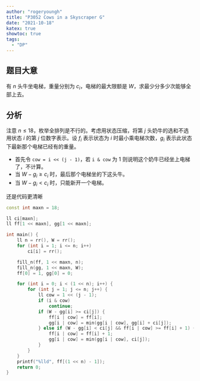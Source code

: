```yaml
---
author: "rogeryoungh"
title: "P3052 Cows in a Skyscraper G"
date: "2021-10-18"
katex: true
showtoc: true
tags: 
  - "DP"
---
```


## 题目大意

有 $n$ 头牛坐电梯，重量分别为 $c_i$，电梯的最大限额是 $W$，求最少分多少次能够全部上去。

## 分析

注意 $n \leqslant 18$，枚举全排列是不行的。考虑用状态压缩，将第 $j$ 头奶牛的选和不选用状态 $i$ 的第 $j$ 位数字表示。设 $f_i$ 表示状态为 $i$ 时最小乘电梯次数，$g_i$ 表示此状态下最新那个电梯已经有的重量。

- 首先令 `cow = i << (j - 1)`，若 `i & cow` 为 $1$ 则说明这个奶牛已经坐上电梯了，不计算。
- 当 $W - g_i \geqslant c_i$ 时，最后那个电梯坐的下这头牛。
- 当 $W - g_i < c_i$ 时，只能新开一个电梯。

还是代码更清晰

```cpp
const int maxn = 18;

ll ci[maxn];
ll ff[1 << maxn], gg[1 << maxn];

int main() {
    ll n = rr(), W = rr();
    for (int i = 1; i <= n; i++)
        ci[i] = rr();

    fill_n(ff, 1 << maxn, n);
    fill_n(gg, 1 << maxn, W);
    ff[0] = 1, gg[0] = 0;

    for (int i = 0; i < (1 << n); i++) {
        for (int j = 1; j <= n; j++) {
            ll cow = 1 << (j - 1);
            if (i & cow)
                continue;
            if (W - gg[i] >= ci[j]) {
                ff[i | cow] = ff[i];
                gg[i | cow] = min(gg[i | cow], gg[i] + ci[j]);
            } else if (W - gg[i] < ci[j] && ff[i | cow] >= ff[i] + 1) {
                ff[i | cow] = ff[i] + 1;
                gg[i | cow] = min(gg[i | cow], ci[j]);
            }
        }
    }
    printf("%lld", ff[(1 << n) - 1]);
    return 0;
}
```
